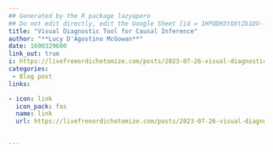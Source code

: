 ```yaml
---
## Generated by the R package lazyapero
## Do not edit directly, edit the Google Sheet [id = 1HPQDH3tOXtZb1DV--8wR9CKAzUz5aywWc2vM3OQ5SrU]
title: "Visual Diagnostic Tool for Causal Inference"
author: "**Lucy D'Agostino McGowan**"
date: 1690329600
link_out: true
i: https://livefreeordichotomize.com/posts/2023-07-26-visual-diagnostic-tool-for-causal-inference/
categories:
 - Blog post
links:

- icon: link
  icon_pack: fas
  name: link
  url: https://livefreeordichotomize.com/posts/2023-07-26-visual-diagnostic-tool-for-causal-inference/


---
```




